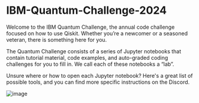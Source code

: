 # IBM-Quantum-Challenge-2024
Welcome to the IBM Quantum Challenge, the annual code challenge focused on how to use Qiskit. Whether you’re a newcomer or a seasoned veteran, there is something here for you.

The Quantum Challenge consists of a series of Jupyter notebooks that contain tutorial material, code examples, and auto-graded coding challenges for you to fill in. We call each of these notebooks a “lab”.

Unsure where or how to open each Jupyter notebook? Here's a great list of possible tools, and you can find more specific instructions on the Discord.

![image](https://github.com/kaisarmasum/IBM-Quantum-Challenge-2024/assets/46898198/30fe1e58-714f-4e33-b1a2-3af93e2c1548)

